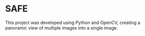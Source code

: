 # SAFE
This project was developed using Python and OpenCV, creating a panoramic view of multiple images into a single image.
